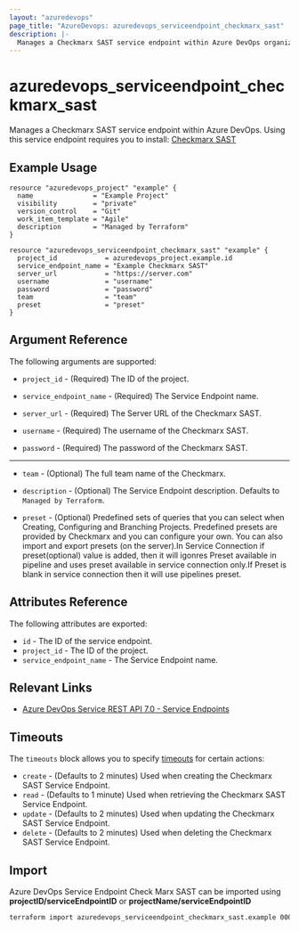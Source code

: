 ```yaml
---
layout: "azuredevops"
page_title: "AzureDevops: azuredevops_serviceendpoint_checkmarx_sast"
description: |-
  Manages a Checkmarx SAST service endpoint within Azure DevOps organization.
---
```


# azuredevops_serviceendpoint_checkmarx_sast

Manages a Checkmarx SAST service endpoint within Azure DevOps. Using this service endpoint requires you to install: [Checkmarx SAST](https://marketplace.visualstudio.com/items?itemName=checkmarx.cxsast)

## Example Usage

```hcl
resource "azuredevops_project" "example" {
  name               = "Example Project"
  visibility         = "private"
  version_control    = "Git"
  work_item_template = "Agile"
  description        = "Managed by Terraform"
}

resource "azuredevops_serviceendpoint_checkmarx_sast" "example" {
  project_id            = azuredevops_project.example.id
  service_endpoint_name = "Example Checkmarx SAST"
  server_url            = "https://server.com"
  username              = "username"
  password              = "password"
  team                  = "team"
  preset                = "preset"
}
```

## Argument Reference

The following arguments are supported:

* `project_id` - (Required) The ID of the project.

* `service_endpoint_name` - (Required) The Service Endpoint name.

* `server_url` - (Required) The Server URL of the Checkmarx SAST.

* `username` - (Required) The username of the Checkmarx SAST.

* `password` - (Required) The password of the Checkmarx SAST.

---

* `team` - (Optional) The full team name of the Checkmarx.

* `description` - (Optional) The Service Endpoint description. Defaults to `Managed by Terraform`.

* `preset` - (Optional) Predefined sets of queries that you can select when Creating, Configuring and Branching Projects. Predefined presets are provided by Checkmarx and you can configure your own. You can also import and export presets (on the server).In Service Connection if preset(optional) value is added, then it will igonres Preset available in pipeline and uses preset available in service connection only.If Preset is blank in service connection then it will use pipelines preset.

## Attributes Reference

The following attributes are exported:

* `id` - The ID of the service endpoint.
* `project_id` - The ID of the project.
* `service_endpoint_name` - The Service Endpoint name.

## Relevant Links

- [Azure DevOps Service REST API 7.0 - Service Endpoints](https://docs.microsoft.com/en-us/rest/api/azure/devops/serviceendpoint/endpoints?view=azure-devops-rest-7.0)

## Timeouts

The `timeouts` block allows you to specify [timeouts](https://developer.hashicorp.com/terraform/language/resources/syntax#operation-timeouts) for certain actions:

* `create` - (Defaults to 2 minutes) Used when creating the Checkmarx SAST Service Endpoint.
* `read` - (Defaults to 1 minute) Used when retrieving the Checkmarx SAST Service Endpoint.
* `update` - (Defaults to 2 minutes) Used when updating the Checkmarx SAST Service Endpoint.
* `delete` - (Defaults to 2 minutes) Used when deleting the Checkmarx SAST Service Endpoint.

## Import

Azure DevOps Service Endpoint Check Marx SAST can be imported using **projectID/serviceEndpointID** or **projectName/serviceEndpointID**

```sh
terraform import azuredevops_serviceendpoint_checkmarx_sast.example 00000000-0000-0000-0000-000000000000/00000000-0000-0000-0000-000000000000
```
